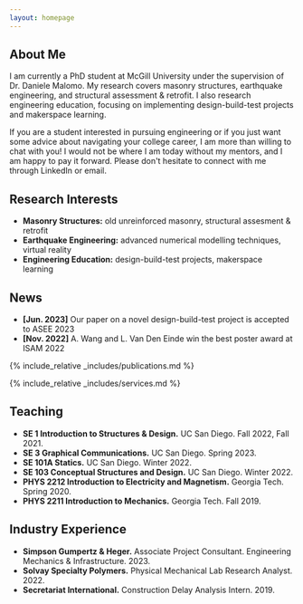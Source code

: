 ```yaml
---
layout: homepage
---
```


## About Me

I am currently a PhD student at McGill University under the supervision of Dr. Daniele Malomo. My research covers masonry structures, earthquake engineering, and structural assessment & retrofit. I also research engineering education, focusing on implementing design-build-test projects and makerspace learning.

If you are a student interested in pursuing engineering or if you just want some advice about navigating your college career, I am more than willing to chat with you! I would not be where I am today without my mentors, and I am happy to pay it forward. Please don't hesitate to connect with me through LinkedIn or email.

## Research Interests

- **Masonry Structures:** old unreinforced masonry, structural assesment & retrofit
- **Earthquake Engineering:** advanced numerical modelling techniques, virtual reality
- **Engineering Education:** design-build-test projects, makerspace learning

## News

- **[Jun. 2023]** Our paper on a novel design-build-test project is accepted to ASEE 2023
- **[Nov. 2022]** A. Wang and L. Van Den Einde win the best poster award at ISAM 2022

{% include_relative _includes/publications.md %}

{% include_relative _includes/services.md %}
## Teaching

- **SE 1 Introduction to Structures & Design.** UC San Diego. Fall 2022, Fall 2021.
- **SE 3 Graphical Communications.** UC San Diego. Spring 2023.
- **SE 101A Statics.** UC San Diego. Winter 2022.
- **SE 103 Conceptual Structures and Design.** UC San Diego. Winter 2022.
- **PHYS 2212 Introduction to Electricity and Magnetism.** Georgia Tech. Spring 2020.
- **PHYS 2211 Introduction to Mechanics.** Georgia Tech. Fall 2019.

## Industry Experience

- **Simpson Gumpertz & Heger.** Associate Project Consultant. Engineering Mechanics & Infrastructure. 2023.
- **Solvay Specialty Polymers.** Physical Mechanical Lab Research Analyst. 2022.
- **Secretariat International.** Construction Delay Analysis Intern. 2019.
